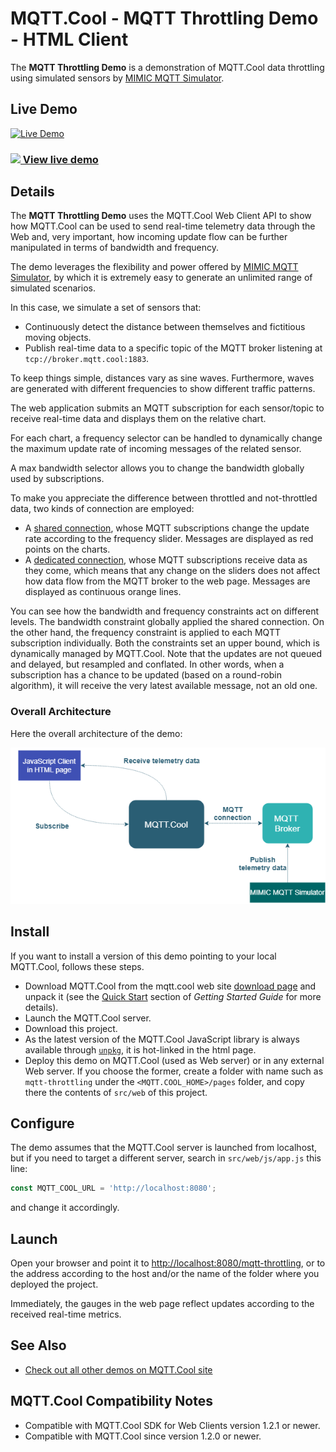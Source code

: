 # MQTT.Cool - MQTT Throttling Demo - HTML Client

The **MQTT Throttling Demo** is a demonstration of MQTT.Cool data throttling 
using simulated sensors by [MIMIC MQTT Simulator](https://www.gambitcomm.com/site/mqttsimulator.php).

## Live Demo

[![Live Demo](screen-large.gif)](https://demos.mqtt.cool/mqtt-throttling)

### [![](http://demos.mqtt.cool/resources/play.png) View live demo](https://demos.mqtt.cool/mqtt-throttling)


## Details

The **MQTT Throttling Demo** uses the MQTT.Cool Web Client API to show how 
MQTT.Cool can be used to send real-time telemetry data through the Web and,
very important, how incoming update flow can be further manipulated in terms of
bandwidth and frequency.

The demo leverages the flexibility and power offered by [MIMIC MQTT Simulator](https://www.gambitcomm.com/site/mqttsimulator.php),
by which it is extremely easy to generate an unlimited range of simulated
scenarios.

In this case, we simulate a set of sensors that:
- Continuously detect the distance between themselves and fictitious moving objects.
- Publish real-time data to a specific topic of the MQTT broker listening at `tcp://broker.mqtt.cool:1883`.<br/>

To keep things simple, distances vary as sine waves. Furthermore, waves are
generated with different frequencies to show different traffic patterns.

The web application submits an MQTT subscription for each sensor/topic to 
receive real-time data and displays them on the relative chart.

For each chart, a frequency selector can be handled to dynamically change the
maximum update rate of incoming messages of the related sensor. 

A max bandwidth selector allows you to change the bandwidth globally used by
subscriptions.

To make you appreciate the difference between throttled and not-throttled 
data, two kinds of connection are employed:

- A [shared connection](https://docs.mqtt.cool/server/guides/MQTT.Cool+Getting+Started+Guide.html#shared_connection),
whose MQTT subscriptions change the update rate according to the frequency 
slider. Messages are displayed as red points on the charts.
- A [dedicated connection](https://docs.mqtt.cool/server/guides/MQTT.Cool+Getting+Started+Guide.html#dedicated_connection),
whose MQTT subscriptions receive data as they come, which means that any change
on the sliders does not affect how data flow from the MQTT broker to the web
page. Messages are displayed as continuous orange lines.

You can see how the bandwidth and frequency constraints act on different levels.
The bandwidth constraint globally applied the shared connection. On the other
hand, the frequency constraint is applied to each MQTT subscription individually.
Both the constraints set an upper bound, which is dynamically managed by MQTT.Cool.
Note that the updates are not queued and delayed, but resampled and conflated.
In other words, when a subscription has a chance to be updated (based on a
round-robin algorithm), it will receive the very latest available message,
not an old one.

### Overall Architecture

Here the overall architecture of the demo:

![](mqtt-throttling-demo-architecture.png)

## Install

If you want to install a version of this demo pointing to your local MQTT.Cool,
follows these steps.

* Download MQTT.Cool from the mqtt.cool web site
[download page](https://mqtt.cool/download/latest-server) and unpack it (see
the [Quick Start](https://docs.mqtt.cool/server/guides/MQTT.Cool+Getting+Started+Guide.html#_quick_start) section of *Getting Started Guide* for more details).
* Launch the MQTT.Cool server.
* Download this project.
* As the latest version of the MQTT.Cool JavaScript library is always available
through [`unpkg`](https://unpkg.com/#/), it is hot-linked in the html page.
* Deploy this demo on MQTT.Cool (used as Web server) or in any external Web
server. If you choose the former, create a folder with name such as
`mqtt-throttling` under the `<MQTT.COOL_HOME>/pages` folder, and copy there the
contents of `src/web` of this project.

## Configure

The demo assumes that the MQTT.Cool server is launched from localhost, but if
you need to target a different server, search in `src/web/js/app.js` this
line:

```js
const MQTT_COOL_URL = 'http://localhost:8080';
```

and change it accordingly.

## Launch

Open your browser and point it to
[http://localhost:8080/mqtt-throttling](http://localhost:8080/mqtt-throttling),
or to the address according to the host and/or the name of the folder where you
deployed the project.

Immediately, the gauges in the web page reflect updates according to the
received real-time metrics.

## See Also

* [Check out all other demos on MQTT.Cool site](https://mqtt.cool/demos)

## MQTT.Cool Compatibility Notes

* Compatible with MQTT.Cool SDK for Web Clients version 1.2.1 or newer.
* Compatible with MQTT.Cool since version 1.2.0 or newer.
